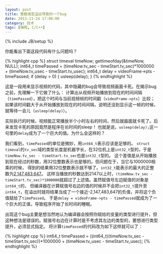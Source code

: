 ```yaml
---
layout: post
title: 整数类型溢出导致的一个bug
date: 2013-11-24 17:00:00
category: 技术
tags: [编程, C/C++]
---
```

{% include JB/setup %}

你能看出下面这段代码有什么问题吗？

{% highlight cpp %}
struct timeval timeNow;
gettimeofday(&timeNow, NULL);
int64_t timePassed = (timeNow.tv_sec - timeStart.tv_sec)*1000000 + (timeNow.tv_usec - timeStart.tv_usec);
int64_t delay = videoFrame->pts - timePassed;
if (delay > 0) {
    usleep(delay);
}
{% endhighlight %}

<!--more-->
这是一段用来显示视频的代码，其中隐藏的bug会导致视频画面卡死。在揭示bug之前，先理解一下它做了什么：
计算出从视频开始播放到现在的时间间隔（`timePassed`），把这个时间与当前视频帧的时间戳（`videoFrame->pts`）比较；
如果该时间戳大于从开始播放到现在的时间间隔，说明还没到显示这一帧的时候，就等待一会儿（`usleep(delay)`）。

实际执行的时候，视频能正常播放半个小时左右的时间，然后就画面就卡死了。后来发现卡死的原因竟然是程序在长时间的sleep！
也就是说，`usleep(delay);`这一句里的`delay`成为了一个巨大的值。为什么会这样的？

我们看到，`timePassed`的单位是微妙，用`int64_t`表示应该是足够的。
`struct timeval`的`tv_sec`域的类型长度是机器字长，在32位机上是`int32_t`型的，于是`timeNow.tv_sec - timeStart.tv_sec`也是`int32_t`型的。
这个差值是从开始播放到现在经过的秒数，用32位整数表示也是够的。但问题在于，当它与1000000相乘的时候，
得到的结果用32位整数表示就不够了。`int32_t`能表示的最大的正整数为[2,147,483,647](http://stackoverflow.com/questions/94591/what-is-the-maximum-value-for-a-int32)。
这样当播放的秒数达到2147以上时，`(timeNow.tv_sec - timeStart.tv_sec)*1000000`就超过了上述值。虽然赋值号左边赋值的对象是`int64_t`的，
但编译器在计算赋值号右边的值的时候并不会把`int32_t`提升至`int64_t`，在溢出时就将结果当成了一个接近-2,147,483,647的负值，并将这个负值赋给了`timePassed`。
于是`delay = videoFrame->pts - timePassed`就成为了一个巨大的正值，导致程序开始了长时间的睡眠。

出现这个bug主要是想当然地认为编译器会按照你赋给的变量的类型进行提升，但这种想法是错误的。赋值号右边在计算时是不考虑其左边的类型的，要想进行类型提升，必须显式指定。
将计算`timePassed`的代码改为如下这样就可以了：

{% highlight cpp %}
int64_t timePassed = ((int64_t)(timeNow.tv_sec - timeStart.tv_sec))*1000000 + (timeNow.tv_usec - timeStart.tv_usec);
{% endhighlight %}
